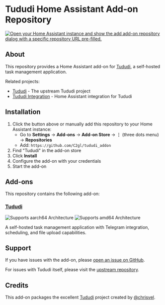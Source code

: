 # Tududi Home Assistant Add-on Repository

[![Open your Home Assistant instance and show the add add-on repository dialog with a specific repository URL pre-filled.](https://my.home-assistant.io/badges/supervisor_add_addon_repository.svg)](https://my.home-assistant.io/redirect/supervisor_add_addon_repository/?repository_url=https%3A%2F%2Fgithub.com%2FC2gl%2Ftududi_addon)

## About

This repository provides a Home Assistant add-on for [Tududi](https://github.com/chrisvel/tududi), a self-hosted task management application.

Related projects:
- [Tududi](https://github.com/chrisvel/tududi) - The upstream Tududi project
- [Tududi Integration](https://github.com/c2gl/tududi_integration) - Home Assistant integration for Tududi

## Installation

1. Click the button above or manually add this repository to your Home Assistant instance:
   - Go to **Settings** → **Add-ons** → **Add-on Store** → **⋮** (three dots menu) → **Repositories**
   - Add: `https://github.com/C2gl/tududi_addon`
2. Find "Tududi" in the add-on store
3. Click **Install**
4. Configure the add-on with your credentials
5. Start the add-on

## Add-ons

This repository contains the following add-on:

### [Tududi](./tududi)

![Supports aarch64 Architecture][aarch64-shield]
![Supports amd64 Architecture][amd64-shield]

A self-hosted task management application with Telegram integration, scheduling, and file upload capabilities.

## Support

If you have issues with the add-on, please [open an issue on GitHub](https://github.com/C2gl/tududi_addon/issues).

For issues with Tududi itself, please visit the [upstream repository](https://github.com/chrisvel/tududi).

## Credits

This add-on packages the excellent [Tududi](https://github.com/chrisvel/tududi) project created by [@chrisvel](https://github.com/chrisvel).

[aarch64-shield]: https://img.shields.io/badge/aarch64-yes-green.svg
[amd64-shield]: https://img.shields.io/badge/amd64-yes-green.svg